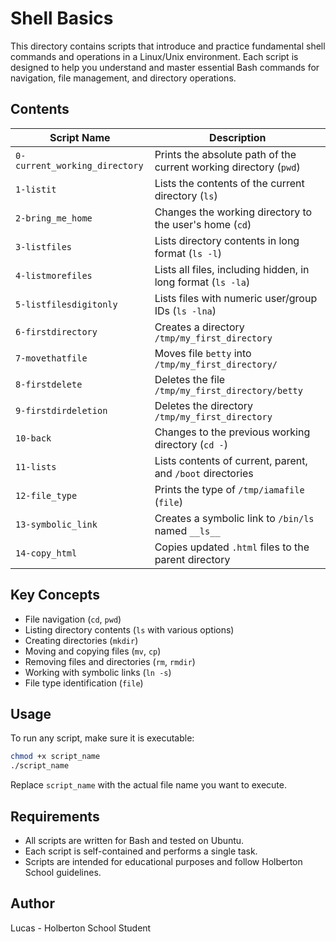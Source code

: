 # Shell Basics

This directory contains scripts that introduce and practice fundamental shell commands and operations in a Linux/Unix environment. Each script is designed to help you understand and master essential Bash commands for navigation, file management, and directory operations.

## Contents

| Script Name                  | Description                                                      |
|------------------------------|------------------------------------------------------------------|
| `0-current_working_directory`| Prints the absolute path of the current working directory (`pwd`) |
| `1-listit`                   | Lists the contents of the current directory (`ls`)               |
| `2-bring_me_home`            | Changes the working directory to the user's home (`cd`)          |
| `3-listfiles`                | Lists directory contents in long format (`ls -l`)                |
| `4-listmorefiles`            | Lists all files, including hidden, in long format (`ls -la`)     |
| `5-listfilesdigitonly`       | Lists files with numeric user/group IDs (`ls -lna`)              |
| `6-firstdirectory`           | Creates a directory `/tmp/my_first_directory`                    |
| `7-movethatfile`             | Moves file `betty` into `/tmp/my_first_directory/`               |
| `8-firstdelete`              | Deletes the file `/tmp/my_first_directory/betty`                 |
| `9-firstdirdeletion`         | Deletes the directory `/tmp/my_first_directory`                  |
| `10-back`                    | Changes to the previous working directory (`cd -`)               |
| `11-lists`                   | Lists contents of current, parent, and `/boot` directories       |
| `12-file_type`               | Prints the type of `/tmp/iamafile` (`file`)                      |
| `13-symbolic_link`           | Creates a symbolic link to `/bin/ls` named `__ls__`              |
| `14-copy_html`               | Copies updated `.html` files to the parent directory             |

## Key Concepts

- File navigation (`cd`, `pwd`)
- Listing directory contents (`ls` with various options)
- Creating directories (`mkdir`)
- Moving and copying files (`mv`, `cp`)
- Removing files and directories (`rm`, `rmdir`)
- Working with symbolic links (`ln -s`)
- File type identification (`file`)

## Usage

To run any script, make sure it is executable:

```bash
chmod +x script_name
./script_name
```

Replace `script_name` with the actual file name you want to execute.

## Requirements

- All scripts are written for Bash and tested on Ubuntu.
- Each script is self-contained and performs a single task.
- Scripts are intended for educational purposes and follow Holberton School guidelines.

## Author

Lucas - Holberton School Student
